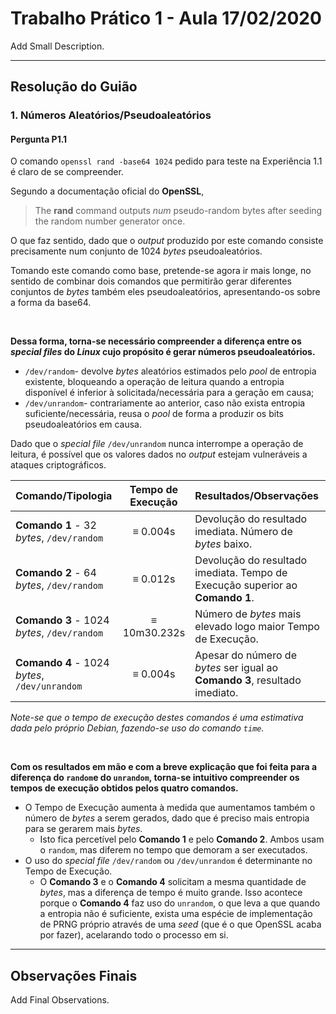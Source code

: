 # Trabalho Prático 1 - Aula 17/02/2020

Add Small Description.

---

## Resolução do Guião

### 1\. Números Aleatórios/Pseudoaleatórios

#### Pergunta P1.1

O comando `openssl rand -base64 1024` pedido para teste na Experiência 1.1 é claro de se compreender.

Segundo a documentação oficial do **OpenSSL**,

> The **rand** command outputs *num* pseudo-random bytes after seeding the random number generator once.

O que faz sentido, dado que o *output* produzido por este comando consiste precisamente num conjunto de 1024 *bytes* pseudoaleatórios.

Tomando este comando como base, pretende-se agora ir mais longe, no sentido de combinar dois comandos que permitirão gerar diferentes conjuntos de *bytes* também eles pseudoaleatórios, apresentando-os sobre a forma da base64. 

<br/>

**Dessa forma, torna-se necessário compreender a diferença entre os *special files* do *Linux* cujo propósito é gerar números pseudoaleatórios.**

- `/dev/random`- devolve *bytes* aleatórios estimados pelo *pool* de entropia existente, bloqueando a operação de leitura quando a entropia disponível é inferior à solicitada/necessária para a geração em causa;
- `/dev/unrandom`- contrariamente ao anterior, caso não exista entropia suficiente/necessária, reusa o *pool* de forma a produzir os bits pseudoaleatórios em causa. 

Dado que o *special file* `/dev/unrandom` nunca interrompe a operação de leitura, é possível que os valores dados no *output* estejam vulneráveis a ataques criptográficos.

| Comando/Tipologia                             | Tempo de Execução | Resultados/Observações                                       |
| :-------------------------------------------- | :---------------: | :----------------------------------------------------------- |
| **Comando 1** - 32 *bytes*, `/dev/random`     |     ≡ 0.004s      | Devolução do resultado imediata. Número de *bytes* baixo.    |
| **Comando 2** - 64 *bytes*, `/dev/random`     |     ≡ 0.012s      | Devolução do resultado imediata. Tempo de Execução superior ao **Comando 1**. |
| **Comando 3** - 1024 *bytes*, `/dev/random`   |   ≡ 10m30.232s    | Número de *bytes* mais elevado logo maior Tempo de Execução. |
| **Comando 4** - 1024 *bytes*, `/dev/unrandom` |     ≡ 0.004s      | Apesar do número de *bytes* ser igual ao **Comando 3**, resultado imediato. |

*Note-se que o tempo de execução destes comandos é uma estimativa dada pelo próprio Debian, fazendo-se uso do comando `time`.*

<br/>

**Com os resultados em mão e com a breve explicação que foi feita para a diferença do `random`e do `unrandom`, torna-se intuitivo compreender os tempos de execução obtidos pelos quatro comandos.**

- O Tempo de Execução aumenta à medida que aumentamos também o número de *bytes* a serem gerados, dado que é preciso mais entropia para se gerarem mais *bytes*.
  - Isto fica percetível pelo **Comando 1** e pelo **Comando 2**. Ambos usam o `random`, mas diferem no tempo que demoram a ser executados.
- O uso do *special file* `/dev/random` ou `/dev/unrandom` é determinante no Tempo de Execução.
  - O **Comando 3** e o **Comando 4** solicitam a mesma quantidade de *bytes*, mas a diferença de tempo é muito grande. Isso acontece porque o **Comando 4** faz uso do `unrandom`, o que leva a que quando a entropia não é suficiente, exista uma espécie de implementação de PRNG próprio através de uma *seed* (que é o que OpenSSL acaba por fazer), acelarando todo o processo em si.

---

## Observações Finais

Add Final Observations.
